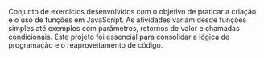 Conjunto de exercícios desenvolvidos com o objetivo de praticar a criação e o uso de funções em JavaScript. As atividades variam desde funções simples até exemplos com parâmetros, retornos de valor e chamadas condicionais. Este projeto foi essencial para consolidar a lógica de programação e o reaproveitamento de código.
